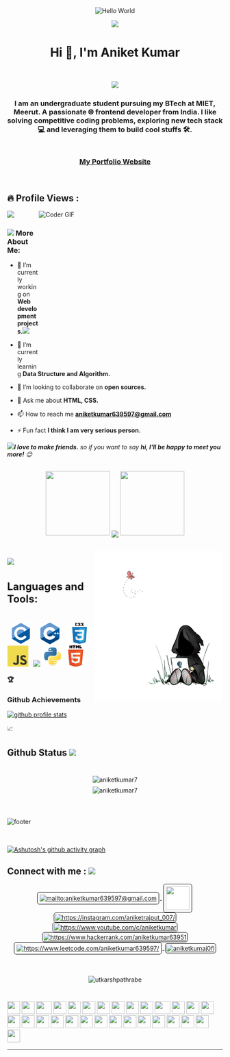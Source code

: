 <p align='center' style='margin: 16px 4px 8px;'>
    <img src="https://github.com/UtkarshPathrabe/UtkarshPathrabe/blob/main/assets/greetings.gif?raw=true" alt="Hello World" />
</p>
<p align="center">
  <img src="https://github.com/thompsonemerson/thompsonemerson/raw/master/cover-thompson.png" height="200"/>
</p>
<h1 align="center">Hi 👋, I'm Aniket Kumar</h1>
<br>
<p align="center">
  <a href="https://github.com/DenverCoder1/readme-typing-svg"><img src="https://readme-typing-svg.herokuapp.com?lines=Computer+Science+Student;Front+End+Developer;DS%20|%20AI%20|%20ML%20Enthusiastic;Always%20learning%20new%20things&center=true&width=380&height=45"></a>
</p>
<h3 align="center">I am an undergraduate student pursuing my BTech at MIET, Meerut. A passionate  🌐 frontend developer from India. I like solving competitive coding problems, exploring new tech stack 💻 and leveraging them to build cool stuffs 🛠️. </h3>
  <br><h3 align='center' style='margin: 16px 4px;'>
    <a href='http://127.0.0.1:5500/portfolio.html' target="blank">My Portfolio Website</a>
</h3><br>

## 🔥 Profile Views :
  <img src="https://profile-counter.glitch.me/aniketkumar7/count.svg"/>
  
  <img align="right" src="https://github.com/rajaprerak/rajaprerak/blob/master/developer.gif" alt="Coder GIF" width="430" height="360">
  
###  <img src="https://github.com/TheDudeThatCode/TheDudeThatCode/blob/master/Assets/Developer.gif" width="45" /> More About Me:
- 🔭 I’m currently working on **Web development projects.**<img src="https://media.giphy.com/media/WUlplcMpOCEmTGBtBW/giphy.gif" width="30">

- 🌱 I’m currently learning **Data Structure and Algorithm.**

- 👯 I’m looking to collaborate on **open sources.**

- 💬 Ask me about **HTML, CSS.** 

- 📫 How to reach me **aniketkumar639597@gmail.com**

- ⚡ Fun fact **I think I am very serious person.** 

<img src="https://media.giphy.com/media/LnQjpWaON8nhr21vNW/giphy.gif" width="60"><em><b>I love to make friends.</b> so if you want to say <b>hi, I'll be happy to meet you more!</b> 😊</em>
<br>
<br>
<div>
	<p align="center">
  <img height="150" width="150" src="https://raw.githubusercontent.com/JayantGoel001/JayantGoel001/master/WEBP/left.webp">
  <img align="center" src="https://github-readme-streak-stats.herokuapp.com/?user=aniketkumar7&theme=dark&hide_border=true"/>
  <img height="150" width="150" src="https://raw.githubusercontent.com/JayantGoel001/JayantGoel001/master/WEBP/right.webp">
</p>

<br>
	<img width="300px" align="right" height="350px" alt="Github" src="https://github.com/akshatmittal61/akshatmittal61/blob/master/src/images/alone.png?raw=true" />

<br/>
<summary><img src="https://media.giphy.com/media/ObNTw8Uzwy6KQ/giphy.gif" width="30px">
<h3 style=' font-size: 24px;'>
    Languages and Tools:
	</h3></summary><br>
 <code> <img height="50" src="https://raw.githubusercontent.com/devicons/devicon/master/icons/c/c-original.svg"> </code>
 <code> <img height="50" src="https://raw.githubusercontent.com/devicons/devicon/master/icons/cplusplus/cplusplus-original.svg"> </code>
 <code> <img height="50" src="https://raw.githubusercontent.com/devicons/devicon/master/icons/css3/css3-original-wordmark.svg"> </code>
 <code> <img height="50" src="https://raw.githubusercontent.com/devicons/devicon/master/icons/javascript/javascript-original.svg"> </code>
  <code><a href = "https://code.visualstudio.com/"><img height="40"  src="https://upload.wikimedia.org/wikipedia/commons/thumb/9/9a/Visual_Studio_Code_1.35_icon.svg/1200px-Visual_Studio_Code_1.35_icon.svg.png"></a></code>
 <code><a href = "https://www.python.org"><img height="50"  src="https://raw.githubusercontent.com/devicons/devicon/master/icons/python/python-original.svg"></a></code>
 <code><a href = "https://developer.mozilla.org/en-US/docs/Web/Guide/HTML/HTML5"><img height="50"  src="https://raw.githubusercontent.com/github/explore/80688e429a7d4ef2fca1e82350fe8e3517d3494d/topics/html/html.png"></a></code>
<br><br>
	<summary><b>🏆 <h3>Github Achievements</h3></b></summary>
<p align="left" style='padding: -35px;' >
    <a href="https://github.com/ryo-ma/github-profile-trophy">
        <img src="https://github-profile-trophy.vercel.app/?username=aniketkumar7&theme=gruvbox&column=6&margin-w=2&margin-h=2&no-bg=true&no-frame=true" alt="github profile stats" />
    </a>
</p>
<summary>
  <g-emoji class="g-emoji" alias="chart_with_upwards_trend" fallback-src="https://github.githubassets.com/images/icons/emoji/unicode/1f4c8.png">📈</g-emoji>
  <h2> Github Status <img src = "https://media2.giphy.com/media/QssGEmpkyEOhBCb7e1/giphy.gif?cid=ecf05e47a0n3gi1bfqntqmob8g9aid1oyj2wr3ds3mg700bl&rid=giphy.gif" width = 32px> </h2>
</summary>
<br/>
	
<span>
<p align="center" style='margin: 8px 4px;'>
     <img src="https://github-readme-stats.vercel.app/api/top-langs?username=aniketkumar7&show_icons=true&locale=en&layout=compact&theme=gruvbox&langs_count=10"  width="500px" alt="aniketkumar7" />
</p>
   <p align="center" style='margin: 8px 4px;'>
    <img src="https://github-readme-stats.vercel.app/api?username=aniketkumar7&show_icons=true&locale=en&theme=gruvbox" width="500px" alt="aniketkumar7" />
</p>
</span>
</details><br><br/>

![footer](https://raw.githubusercontent.com/JayantGoel001/JayantGoel001/master/WEBP/footer.webp)
<br/><br><br/>	
	
[![Ashutosh's github activity graph](https://github-readme-activity-graph.cyclic.app/graph?username=aniketkumar7&theme=merko)](https://github.com/aniketkumar7/github-readme-activity-graph)
	
<h2> Connect with me : <img src='https://raw.githubusercontent.com/ShahriarShafin/ShahriarShafin/main/Assets/handshake.gif' width="100px"> </h2>
<p align="center" style='margin: 16px 4px 8px;'>    
    <a href="mailto:aniketkumar639597@gmail.com" target="blank" rel="noreferrer">
        <img align="center" src="https://www.vectorlogo.zone/logos/gmail/gmail-icon.svg" alt="mailto:aniketkumar639597@gmail.com" height="55" width="55" style="background: #ffffff; border-radius: 5px; border: 1px solid #000000; margin: 0 2px; padding: 5px;" />
    </a>
    <a href="https://www.linkedin.com/in/aniket-kumar-a850a122b" target="blank" rel="noreferrer">
        <img align="center" src="https://www.vectorlogo.zone/logos/linkedin/linkedin-icon.svg" height="55" width="55" style="background: #ffffff; border-radius: 5px; border: 1px solid #000000; margin: 0 4px; padding: 5px;" />
    </a>
    <a href="https://www.instagram.com/aniketrajput_007/" target="blank" rel="noreferrer">
        <img align="center" src="https://www.vectorlogo.zone/logos/instagram/instagram-icon.svg" alt="https://instagram.com/aniketrajput_007/" height="55" width="55" style="background: #ffffff; border-radius: 5px; border: 1px solid #000000; margin: 0 2px; padding: 2px;" />
    </a>
    <a href="https://www.youtube.com/channel/UCcvpwbwfY5pkTSV7cjtehJw" target="blank" rel="noreferrer">
        <img align="center" src="https://www.vectorlogo.zone/logos/youtube/youtube-icon.svg" alt="https://www.youtube.com/c/aniketkumar" height="55" width="55" style="background: #ffffff; border-radius: 5px; border: 1px solid #000000; margin: 0 2px; padding: 2px;" />
    </a>
    <a href="https://www.hackerrank.com/aniketkumar63951" target="blank" rel="noreferrer">
        <img align="center" src="https://camo.githubusercontent.com/fcc6b088b944fd2b90b090d36e646810dd80d4b474e710bc915cbd6f26064d7b/68747470733a2f2f7374617469632d666173746c792e6861636b657265617274682e636f6d2f6e6577746f6e2f70726f64756374696f6e2f7374617469632f696d616765732f686f6d657061676576322f68655f6c6f676f2e737667" alt="https://www.hackerrank.com/aniketkumar63951" height="55" width="55" style="background: #ffffff; border-radius: 5px; border: 1px solid #000000; margin: 0 2px; padding: 2px;" />
    </a>
    <a href="https://leetcode.com/aniketkumar639597/" target="blank" rel="noreferrer">
        <img align="center" src="https://raw.githubusercontent.com/rahuldkjain/github-profile-readme-generator/master/src/images/icons/Social/leet-code.svg" alt="https://www.leetcode.com/aniketkumar639597/" height="45" width="45" style="background: #ffffff; border-radius: 5px; border: 1px solid #000000; margin: 0 2px; padding: 5px;" />
    </a>
<a href="https://auth.geeksforgeeks.org/user/aniketkumaj0fl" target="blank"><img align="center" src="https://raw.githubusercontent.com/rahuldkjain/github-profile-readme-generator/master/src/images/icons/Social/geeks-for-geeks.svg" alt="aniketkumaj0fl" height="55" width="55" style="background: #ffffff; border-radius: 5px; border: 1px solid #000000; margin: 0 2px; padding: 2px;" ></a>
</p>
	<br>
	<br>
<p align="center" style='margin: 8px 4px;'>
    <img src="https://github.com/UtkarshPathrabe/UtkarshPathrabe/blob/main/assets/sunrise.jpeg?raw=true" alt="utkarshpathrabe" />
</p>
<br>
<br>
<div>
    <img src="https://cultofthepartyparrot.com/parrots/hd/githubparrot.gif" width="30" height="30"/>
    <img src="https://cultofthepartyparrot.com/flags/hd/indiaparrot.gif" width="30" height="30"/>
    <img src="https://cultofthepartyparrot.com/parrots/asyncparrot.gif" width="36" height="30"/>
    <img src="https://cultofthepartyparrot.com/parrots/hd/levitationparrot.gif" width="30" height="30"/>
    <img src="https://cultofthepartyparrot.com/parrots/hd/60fpsparrot.gif" width="30" height="30"/>
    <img src="https://cultofthepartyparrot.com/parrots/hd/jumpingparrot.gif" width="30" height="30"/>
    <img src="https://cultofthepartyparrot.com/parrots/hd/opensourceparrot.gif" width="30" height="30"/>
    <img src="https://cultofthepartyparrot.com/parrots/hd/dealwithitnowparrot.gif" width="30" height="30"/>
    <img src="https://cultofthepartyparrot.com/parrots/hd/hypnoparrotlight.gif" width="30" height="30"/>
    <img src="https://cultofthepartyparrot.com/parrots/databaseparrot.gif" width="30" height="30"/>
    <img src="https://cultofthepartyparrot.com/parrots/fixparrot.gif" width="36" height="30"/>
    <img src="https://cultofthepartyparrot.com/parrots/hd/laptop_parrot.gif" width="30" height="30"/>
    <img src="https://cultofthepartyparrot.com/parrots/hd/spinningparrot.gif" width="30" height="30"/>
    <img src="https://cultofthepartyparrot.com/parrots/hd/levitationparrot.gif" width="30" height="30"/>
    <img src="https://cultofthepartyparrot.com/parrots/hd/meldparrot.gif" width="30" height="30"/>
    <img src="https://cultofthepartyparrot.com/parrots/slomoparrot.gif" width="30" height="30"/>
    <img src="https://cultofthepartyparrot.com/parrots/hd/moonwalkingparrot.gif" width="30" height="30"/>
    <img src="https://cultofthepartyparrot.com/parrots/hd/stableparrot.gif" width="30" height="30"/>
    <img src="https://cultofthepartyparrot.com/parrots/hd/scienceparrot.gif" width="30" height="30"/>
    <img src="https://cultofthepartyparrot.com/parrots/hd/pirateparrot.gif" width="30" height="30"/>
    <img src="https://cultofthepartyparrot.com/parrots/hd/footballparrot.gif" width="30" height="30"/>
    <img src="https://cultofthepartyparrot.com/parrots/hd/illuminatiparrot.gif" width="30" height="30"/>
    <img src="https://cultofthepartyparrot.com/parrots/hd/hypnoparrotdark.gif" width="30" height="30"/>
    <img src="https://cultofthepartyparrot.com/parrots/hd/mustacheparrot.gif" width="30" height="30"/>
    <img src="https://cultofthepartyparrot.com/parrots/hd/pirateparrot.gif" width="30" height="30"/>
    <img src="https://cultofthepartyparrot.com/parrots/hd/footballparrot.gif" width="30" height="30"/>
    <img src="https://cultofthepartyparrot.com/parrots/hd/illuminatiparrot.gif" width="30" height="30"/>
    <img src="https://cultofthepartyparrot.com/parrots/hd/hypnoparrotdark.gif" width="30" height="30"/>
    <img src="https://cultofthepartyparrot.com/parrots/hd/mustacheparrot.gif" width="30" height="30"/>
</div>

<hr>
